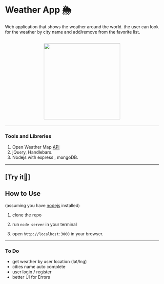 # Weather App 🌦

Web application that shows the weather around the world.
the user can look for the weather by city name and add/remove from the favorite list.

## <p align="center"><img src="https://res.cloudinary.com/dnngdbnuq/image/upload/v1621437356/Screen_Shot_2021-05-19_at_6.06.47_PM_xpsccp.png" width="250" /></p>


---

### Tools and Libreries

1. Open Weather Map [API](https://openweathermap.org/api)
2. jQuery, Handlebars.
3. Nodejs with express , mongoDB.

---

## [Try it🍿]

## How to Use

(assuming you have [nodejs](https://nodejs.org/en/) installed)

1. clone the repo

2. run `node server` in your terminal

3. open `http://localhost:3000` in your browser.

---

### To Do

- get weather by user location (lat/lng)
- cities name auto complete
- user login / register
- better UI for Errors

